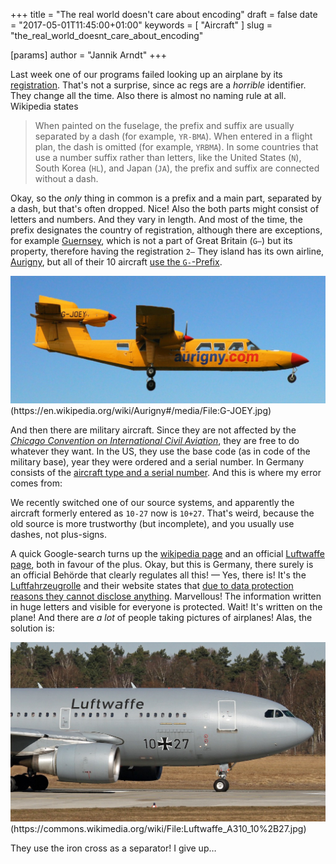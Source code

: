 +++
title = "The real world doesn't care about encoding"
draft = false
date = "2017-05-01T11:45:00+01:00"
keywords = [ "Aircraft" ]
slug = "the_real_world_doesnt_care_about_encoding"

[params]
  author = "Jannik Arndt"
+++


Last week one of our programs failed looking up an airplane by its [registration](https://en.wikipedia.org/wiki/Aircraft_registration). That's not a surprise, since ac regs are a _horrible_ identifier. They change all the time. Also there is almost no naming rule at all. Wikipedia states

> When painted on the fuselage, the prefix and suffix are usually separated by a dash (for example, `YR-BMA`). When entered in a flight plan, the dash is omitted (for example, `YRBMA`). In some countries that use a number suffix rather than letters, like the United States (`N`), South Korea (`HL`), and Japan (`JA`), the prefix and suffix are connected without a dash.

<!--more-->

Okay, so the _only_ thing in common is a prefix and a main part, separated by a dash, but  that's often dropped. Nice! Also the both parts might consist of letters and numbers. And they vary in length. And most of the time, the prefix designates the country of registration, although there are exceptions, for example [Guernsey](https://en.wikipedia.org/wiki/Guernsey), which is not a part of Great Britain (`G–`) but its property, therefore having the registration `2–` They island has its own airline, [Aurigny](https://en.wikipedia.org/wiki/Aurigny), but all of their 10 aircraft [use the `G-`-Prefix](http://publicapps.caa.co.uk/modalapplication.aspx?catid=1&pagetype=65&appid=1&mode=summary&owner=Aurigny). 

<img src="/blog/2017/05/G-JOEY.jpg" alt=""> 
(https://en.wikipedia.org/wiki/Aurigny#/media/File:G-JOEY.jpg)

And then there are military aircraft. Since they are not affected by the [_Chicago Convention on International Civil Aviation_](https://en.wikipedia.org/wiki/Chicago_Convention_on_International_Civil_Aviation), they are free to do whatever they want. In the US, they use the base code (as in code of the military base), year they were ordered and a serial number. In Germany consists of the [aircraft type and a serial number](https://de.wikipedia.org/wiki/Flugbereitschaft_des_Bundesministeriums_der_Verteidigung#Gro.C3.9Fraumflugzeuge).  And this is where my error comes from:

We recently switched one of our source systems, and apparently the aircraft formerly entered as `10-27` now is `10+27`. That's weird, because the old source is more trustworthy (but incomplete), and you usually use dashes, not plus-signs. 

A quick Google-search turns up the [wikipedia page](https://de.wikipedia.org/wiki/Flugbereitschaft_des_Bundesministeriums_der_Verteidigung#Gro.C3.9Fraumflugzeuge) and an official [Luftwaffe page](http://www.luftwaffe.de/portal/a/luftwaffe/start/waff/tran/a310/mrt/!ut/p/z1/hU67DoIwFP0WB9beK77AreiCYmKCUehiKtSCqS2pFfx8MU4mGs92njnAIAOmeVtL7mqjuep5zqbHKEh2iR_6frIPlxgPN-tJGEYx4hQO_wKst_EHKEJaCsj7jdmPDbpYjSEFBuzCW_4gjbFOCUd48XoIecV1qcTWFPQtrIBJZU7v61SfRoEEZsVZWGHJ3fZy5Vxzm3voYdd1RBojlSCl8PBbozI3B9lHEJpr1uFootqEDp4qf9s7/dz/d5/L2dBISEvZ0FBIS9nQSEh/#Z7_B8LTL2922LV9D0I1MK599BACJ4), both in favour of the plus. Okay, but this is Germany, there surely is an official Behörde that clearly regulates all this! — Yes, there is! It's the [Luftfahrzeugrolle](https://de.wikipedia.org/wiki/Luftfahrzeugrolle) and their website states that [due to data protection reasons they cannot disclose anything](https://www.lba.de/DE/Technik/Verkehrszulassung/Hinweise/Auskuenfte.html). Marvellous! The information written in huge letters and visible for everyone is protected. Wait! It's written on the plane! And there are _a lot_ of people taking pictures of airplanes! Alas, the solution is:

<img src="/blog/2017/05/Luftwaffe_A310_10+27.jpg" alt=""> 
(https://commons.wikimedia.org/wiki/File:Luftwaffe_A310_10%2B27.jpg)

They use the iron cross as a separator! I give up…
